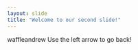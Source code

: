 ```yaml
---
layout: slide
title: "Welcome to our second slide!"
---
```

waffleandrew
Use the left arrow to go back!
